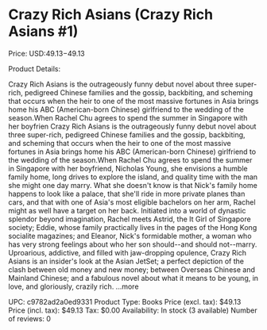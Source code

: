 # Crazy Rich Asians (Crazy Rich Asians #1)

Price: USD:$49.13-$49.13

Product Details:

Crazy Rich Asians is the outrageously funny debut novel about three super-rich, pedigreed Chinese families and the gossip, backbiting, and scheming that occurs when the heir to one of the most massive fortunes in Asia brings home his ABC (American-born Chinese) girlfriend to the wedding of the season.When Rachel Chu agrees to spend the summer in Singapore with her boyfrien Crazy Rich Asians is the outrageously funny debut novel about three super-rich, pedigreed Chinese families and the gossip, backbiting, and scheming that occurs when the heir to one of the most massive fortunes in Asia brings home his ABC (American-born Chinese) girlfriend to the wedding of the season.When Rachel Chu agrees to spend the summer in Singapore with her boyfriend, Nicholas Young, she envisions a humble family home, long drives to explore the island, and quality time with the man she might one day marry. What she doesn't know is that Nick's family home happens to look like a palace, that she'll ride in more private planes than cars, and that with one of Asia's most eligible bachelors on her arm, Rachel might as well have a target on her back. Initiated into a world of dynastic splendor beyond imagination, Rachel meets Astrid, the It Girl of Singapore society; Eddie, whose family practically lives in the pages of the Hong Kong socialite magazines; and Eleanor, Nick's formidable mother, a woman who has very strong feelings about who her son should--and should not--marry. Uproarious, addictive, and filled with jaw-dropping opulence, Crazy Rich Asians is an insider's look at the Asian JetSet; a perfect depiction of the clash between old money and new money; between Overseas Chinese and Mainland Chinese; and a fabulous novel about what it means to be young, in love, and gloriously, crazily rich. ...more

UPC: c9782ad2a0ed9331
Product Type: Books
Price (excl. tax): $49.13
Price (incl. tax): $49.13
Tax: $0.00
Availability: In stock (3 available)
Number of reviews: 0